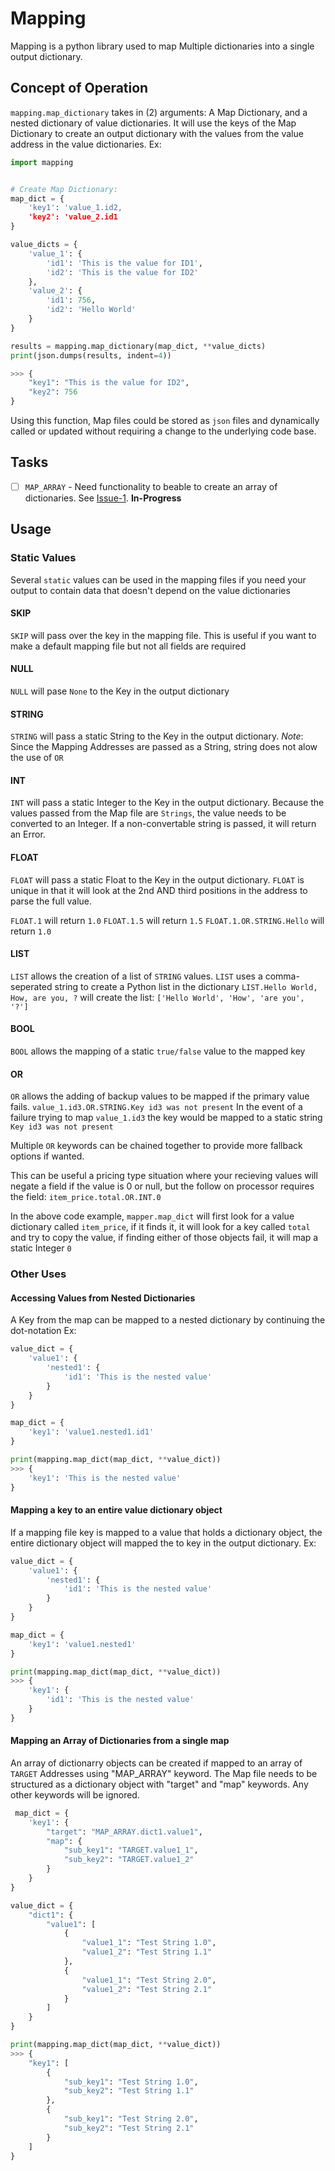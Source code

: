 # Mapping

Mapping is a python library used to map Multiple dictionaries into a single output dictionary.

## Concept of Operation
`mapping.map_dictionary` takes in (2) arguments: A Map Dictionary, and a nested dictionary of value dictionaries. It will use the keys of the Map Dictionary to create an output dictionary with the values from the value address in the value dictionaries.
Ex:
```python
import mapping


# Create Map Dictionary:
map_dict = {
    'key1': 'value_1.id2,
    'key2': 'value_2.id1
}

value_dicts = {
    'value_1': {
        'id1': 'This is the value for ID1',
        'id2': 'This is the value for ID2'
    },
    'value_2': {
        'id1': 756,
        'id2': 'Hello World'
    }
}

results = mapping.map_dictionary(map_dict, **value_dicts)
print(json.dumps(results, indent=4))

>>> {
    "key1": "This is the value for ID2",
    "key2": 756
}
```
Using this function, Map files could be stored as `json` files and dynamically called or updated without requiring a change to the underlying code base. 


## Tasks
 - [ ] `MAP_ARRAY` - Need functionality to beable to create an array of dictionaries. See [Issue-1](https://github.com/kyleranous/mapping/issues/1). **In-Progress**


## Usage

### Static Values
Several `static` values can be used in the mapping files if you need your output to contain data that doesn't depend on the value dictionaries

#### SKIP
`SKIP` will pass over the key in the mapping file. This is useful if you want to make a default mapping file but not all fields are required

#### NULL
`NULL` will pase `None` to the Key in the output dictionary

#### STRING
`STRING` will pass a static String to the Key in the output dictionary.
*Note*: Since the Mapping Addresses are passed as a String, string does not alow the use of `OR`

#### INT
`INT` will pass a static Integer to the Key in the output dictionary. 
Because the values passed from the Map file are `Strings`, the value needs to be converted to an Integer. If a non-convertable string is passed, it will return an Error. 

#### FLOAT
`FLOAT` will pass a static Float to the Key in the output dictionary. `FLOAT` is unique in that it will look at the 2nd AND third positions in the address to parse the full value.

`FLOAT.1` will return `1.0`
`FLOAT.1.5` will return `1.5`
`FLOAT.1.OR.STRING.Hello` will return `1.0`

#### LIST
`LIST` allows the creation of a list of `STRING` values. `LIST` uses a comma-seperated string to create a Python list in the dictionary
`LIST.Hello World, How, are you, ?` will create the list:
`['Hello World', 'How', 'are you', '?']`

#### BOOL
`BOOL` allows the mapping of a static `true/false` value to the mapped key

#### OR
`OR` allows the adding of backup values to be mapped if the primary value fails.
`value_1.id3.OR.STRING.Key id3 was not present`
In the event of a failure trying to map `value_1.id3` the key would be mapped to a static string `Key id3 was not present`

Multiple `OR` keywords can be chained together to provide more fallback options if wanted.

This can be useful a pricing type situation where your recieving values will negate a field if the value is 0 or null, but the follow on processor requires the field:
`item_price.total.OR.INT.0`

In the above code example, `mapper.map_dict` will first look for a value dictionary called `item_price`, if it finds it, it will look for a key called `total` and try to copy the value, if finding either of those objects fail, it will map a static Integer `0`

### Other Uses

#### Accessing Values from Nested Dictionaries
A Key from the map can be mapped to a nested dictionary by continuing the dot-notation
Ex:

```python
value_dict = {
    'value1': {
        'nested1': {
            'id1': 'This is the nested value'
        }
    }
}

map_dict = {
    'key1': 'value1.nested1.id1'
}

print(mapping.map_dict(map_dict, **value_dict))
>>> {
    'key1': 'This is the nested value'
}
```


#### Mapping a key to an entire value dictionary object
If a mapping file key is mapped to a value that holds a dictionary object, the entire dictionary object will mapped the to key in the output dictionary.
Ex:

```python
value_dict = {
    'value1': {
        'nested1': {
            'id1': 'This is the nested value'
        }
    }
}

map_dict = {
    'key1': 'value1.nested1'
}

print(mapping.map_dict(map_dict, **value_dict))
>>> {
    'key1': {
        'id1': 'This is the nested value'
    }
}
```

#### Mapping an Array of Dictionaries from a single map
An array of dictionarry objects can be created if mapped to an array of `TARGET` Addresses using "MAP_ARRAY" keyword. The Map file needs to be structured as a dictionary object with "target" and "map" keywords. Any other keywords will be ignored. 

```python
 map_dict = {
    'key1': {
        "target": "MAP_ARRAY.dict1.value1",
        "map": {
            "sub_key1": "TARGET.value1_1",
            "sub_key2": "TARGET.value1_2" 
        }
    }
}

value_dict = {
    "dict1": {
        "value1": [
            {
                "value1_1": "Test String 1.0",
                "value1_2": "Test String 1.1"
            },
            {
                "value1_1": "Test String 2.0",
                "value1_2": "Test String 2.1"
            }
        ]
    }
}

print(mapping.map_dict(map_dict, **value_dict))
>>> {
    "key1": [
        {
            "sub_key1": "Test String 1.0",
            "sub_key2": "Test String 1.1"
        },
        {
            "sub_key1": "Test String 2.0",
            "sub_key2": "Test String 2.1"
        }
    ]
}
```
